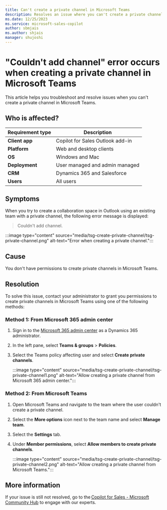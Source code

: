 ```yaml
---
title: Can't create a private channel in Microsoft Teams
description: Resolves an issue where you can't create a private channel in Microsoft Teams.
ms.date: 12/25/2023
ms.service: microsoft-sales-copilot
author: sbmjais
ms.author: shjais
manager: shujoshi
---
```

# "Couldn't add channel" error occurs when creating a private channel in Microsoft Teams

This article helps you troubleshoot and resolve issues when you can't create a private channel in Microsoft Teams.

## Who is affected?

| Requirement type |Description  |
|---------|---------|
|**Client app**     |  Copilot for Sales Outlook add-in        |
|**Platform**     | Web and desktop clients         |
|**OS**     | Windows and Mac         |
|**Deployment**     | User managed and admin managed       |
|**CRM**     | Dynamics 365 and Salesforce      |
|**Users**     | All users |

## Symptoms

When you try to create a collaboration space in Outlook using an existing team with a private channel, the following error message is displayed:

> Couldn't add channel.

:::image type="content" source="media/tsg-create-private-channel/tsg-private-channel.png" alt-text="Error when creating a private channel.":::

## Cause

You don't have permissions to create private channels in Microsoft Teams.

## Resolution

To solve this issue, contact your administrator to grant you permissions to create private channels in Microsoft Teams using one of the following methods:

### Method 1: From Microsoft 365 admin center

1. Sign in to the [Microsoft 365 admin center](https://admin.microsoft.com/) as a Dynamics 365 administrator.
2. In the left pane, select **Teams & groups** > **Policies**.
3. Select the Teams policy affecting user and select **Create private channels**.

    :::image type="content" source="media/tsg-create-private-channel/tsg-private-channel1.png" alt-text="Allow creating a private channel from Microsoft 365 admin center.":::

### Method 2: From Microsoft Teams

1. Open Microsoft Teams and navigate to the team where the user couldn't create a private channel.
2. Select the **More options** icon next to the team name and select **Manage team**.
3. Select the **Settings** tab.
4. Under **Member permissions**, select **Allow members to create private channels**.

    :::image type="content" source="media/tsg-create-private-channel/tsg-private-channel2.png" alt-text="Allow creating a private channel from Microsoft Teams.":::

## More information

If your issue is still not resolved, go to the [Copilot for Sales - Microsoft Community Hub](https://techcommunity.microsoft.com/t5/viva-sales/bd-p/VivaSales) to engage with our experts.
